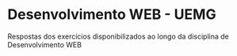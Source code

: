 # Desenvolvimento WEB - UEMG

Respostas dos exercícios disponibilizados ao longo da disciplina de Desenvolvimento WEB